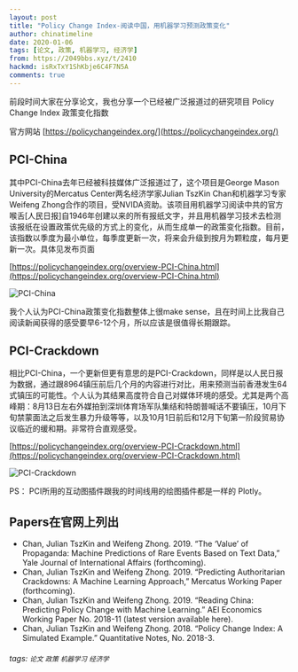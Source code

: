 ```yaml
---
layout: post
title: "Policy Change Index-阅读中国，用机器学习预测政策变化"
author: chinatimeline
date: 2020-01-06
tags: [论文, 政策, 机器学习, 经济学]
from: https://2049bbs.xyz/t/2410
hackmd: isRxTxY1ShKbje6C4F7N5A
comments: true
---
```


前段时间大家在分享论文，我也分享一个已经被广泛报道过的研究项目 Policy Change Index 政策变化指数

官方网站 [https://policychangeindex.org/](https://policychangeindex.org/)
## PCI-China

其中PCI-China去年已经被科技媒体广泛报道过了，这个项目是George Mason University的Mercatus Center两名经济学家Julian TszKin Chan和机器学习专家Weifeng Zhong合作的项目，受NVIDA资助。该项目用机器学习阅读中共的官方喉舌[人民日报]自1946年创建以来的所有报纸文字，并且用机器学习技术去检测该报纸在设置政策优先级的方式上的变化，从而生成单一的政策变化指数。目前，该指数以季度为最小单位，每季度更新一次，将来会升级到按月为颗粒度，每月更新一次。具体见发布页面

[https://policychangeindex.org/overview-PCI-China.html](https://policychangeindex.org/overview-PCI-China.html)

![PCI-China](https://i.imgur.com/PveU3o0.png "PCI-China and major events in China, 1951 Q1 to 2019 Q3")

我个人认为PCI-China政策变化指数整体上很make sense，且在时间上比我自己阅读新闻获得的感受要早6-12个月，所以应该是很值得长期跟踪。
## PCI-Crackdown

相比PCI-China，一个更新但更有意思的是PCI-Crackdown，同样是以人民日报为数据，通过跟8964镇压前后几个月的内容进行对比，用来预测当前香港发生64式镇压的可能性。个人认为其结果高度符合自己对媒体环境的感受。尤其是两个高峰期：8月13日左右外媒拍到深圳体育场军队集结和特朗普喊话不要镇压，10月下旬禁蒙面法之后发生暴力升级等等，以及10月1日前后和12月下旬第一阶段贸易协议临近的缓和期。非常符合直观感受。

[https://policychangeindex.org/overview-PCI-Crackdown.html](https://policychangeindex.org/overview-PCI-Crackdown.html)

![PCI-Crackdown](https://i.imgur.com/ed4qMfz.png "Figure: PCI-Crackdown for 2019 Hong Kong protests, Jun 9 to Dec 31")

PS： PCI所用的互动图插件跟我的时间线用的绘图插件都是一样的 Plotly。

## Papers在官网上列出

- Chan, Julian TszKin and Weifeng Zhong. 2019. “The ‘Value’ of Propaganda: Machine Predictions of Rare Events Based on Text Data,” Yale Journal of International Affairs (forthcoming).
- Chan, Julian TszKin and Weifeng Zhong. 2019. “Predicting Authoritarian Crackdowns: A Machine Learning Approach,” Mercatus Working Paper (forthcoming).
- Chan, Julian TszKin and Weifeng Zhong. 2019. “Reading China: Predicting Policy Change with Machine Learning.” AEI Economics Working Paper No. 2018-11 (latest version available here).
- Chan, Julian TszKin and Weifeng Zhong. 2018. “Policy Change Index: A Simulated Example.” Quantitative Notes, No. 2018-3.

###### tags: `论文` `政策` `机器学习` `经济学`